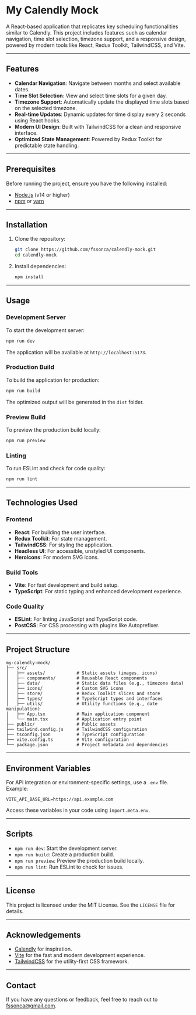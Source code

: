 # My Calendly Mock

A React-based application that replicates key scheduling functionalities similar to Calendly. This project includes features such as calendar navigation, time slot selection, timezone support, and a responsive design, powered by modern tools like React, Redux Toolkit, TailwindCSS, and Vite.

---

## Features

- **Calendar Navigation**: Navigate between months and select available dates.
- **Time Slot Selection**: View and select time slots for a given day.
- **Timezone Support**: Automatically update the displayed time slots based on the selected timezone.
- **Real-time Updates**: Dynamic updates for time display every 2 seconds using React hooks.
- **Modern UI Design**: Built with TailwindCSS for a clean and responsive interface.
- **Optimized State Management**: Powered by Redux Toolkit for predictable state handling.

---

## Prerequisites

Before running the project, ensure you have the following installed:

- [Node.js](https://nodejs.org/) (v14 or higher)
- [npm](https://www.npmjs.com/) or [yarn](https://yarnpkg.com/)

---

## Installation

1. Clone the repository:
   ```bash
   git clone https://github.com/fssonca/calendly-mock.git
   cd calendly-mock
   ```

2. Install dependencies:
   ```bash
   npm install
   ```

---

## Usage

### Development Server
To start the development server:
```bash
npm run dev
```
The application will be available at `http://localhost:5173`.

### Production Build
To build the application for production:
```bash
npm run build
```
The optimized output will be generated in the `dist` folder.

### Preview Build
To preview the production build locally:
```bash
npm run preview
```

### Linting
To run ESLint and check for code quality:
```bash
npm run lint
```

---

## Technologies Used

### Frontend
- **React**: For building the user interface.
- **Redux Toolkit**: For state management.
- **TailwindCSS**: For styling the application.
- **Headless UI**: For accessible, unstyled UI components.
- **Heroicons**: For modern SVG icons.

### Build Tools
- **Vite**: For fast development and build setup.
- **TypeScript**: For static typing and enhanced development experience.

### Code Quality
- **ESLint**: For linting JavaScript and TypeScript code.
- **PostCSS**: For CSS processing with plugins like Autoprefixer.

---

## Project Structure

```
my-calendly-mock/
├── src/
│   ├── assets/            # Static assets (images, icons)
│   ├── components/        # Reusable React components
│   ├── data/              # Static data files (e.g., timezone data)
│   ├── icons/             # Custom SVG icons
│   ├── store/             # Redux Toolkit slices and store
│   ├── types/             # TypeScript types and interfaces
│   ├── utils/             # Utility functions (e.g., date manipulation)
│   ├── App.tsx            # Main application component
│   └── main.tsx           # Application entry point
├── public/                # Public assets
├── tailwind.config.js     # TailwindCSS configuration
├── tsconfig.json          # TypeScript configuration
├── vite.config.ts         # Vite configuration
└── package.json           # Project metadata and dependencies
```

---

## Environment Variables

For API integration or environment-specific settings, use a `.env` file. Example:
```
VITE_API_BASE_URL=https://api.example.com
```
Access these variables in your code using `import.meta.env`.

---

## Scripts

- `npm run dev`: Start the development server.
- `npm run build`: Create a production build.
- `npm run preview`: Preview the production build locally.
- `npm run lint`: Run ESLint to check for issues.

---

## License

This project is licensed under the MIT License. See the `LICENSE` file for details.

---

## Acknowledgements

- [Calendly](https://calendly.com/) for inspiration.
- [Vite](https://vitejs.dev/) for the fast and modern development experience.
- [TailwindCSS](https://tailwindcss.com/) for the utility-first CSS framework.

---

## Contact

If you have any questions or feedback, feel free to reach out to fssonca@gmail.com.

```
